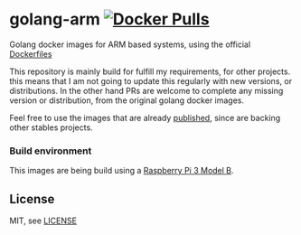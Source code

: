 # golang-arm [![Docker Pulls](https://img.shields.io/docker/pulls/mashape/kong.svg)](https://hub.docker.com/r/mcuadros/golang-arm/)

Golang docker images for ARM based systems, using the official [Dockerfiles](https://github.com/docker-library/golang)

This repository is mainly build for fulfill my requirements, for other projects.
this means that I am not going to update this regularly with new versions, or
distributions. In the other hand PRs are welcome to complete any missing version
or distribution, from the original golang docker images.

Feel free to use the images that are already [published](https://hub.docker.com/r/mcuadros/golang-arm/),
since are backing other stables projects.

### Build environment

This images are being build using a [Raspberry Pi 3 Model B](https://www.raspberrypi.org/products/raspberry-pi-3-model-b/).

License
-------

MIT, see [LICENSE](LICENSE)
